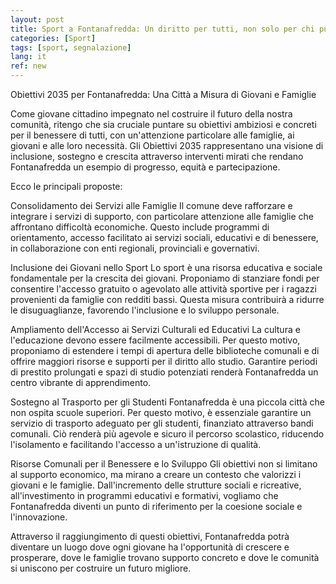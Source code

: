 ```yaml
---
layout: post
title: Sport a Fontanafredda: Un diritto per tutti, non solo per chi può permetterselo
categories: [Sport]
tags: [sport, segnalazione]
lang: it
ref: new
---
```

Obiettivi 2035 per Fontanafredda: Una Città a Misura di Giovani e Famiglie

Come giovane cittadino impegnato nel costruire il futuro della nostra comunità, ritengo che sia cruciale puntare su obiettivi ambiziosi e concreti per il benessere di tutti, con un'attenzione particolare alle famiglie, ai giovani e alle loro necessità. Gli Obiettivi 2035 rappresentano una visione di inclusione, sostegno e crescita attraverso interventi mirati che rendano Fontanafredda un esempio di progresso, equità e partecipazione.

Ecco le principali proposte:

Consolidamento dei Servizi alle Famiglie
Il comune deve rafforzare e integrare i servizi di supporto, con particolare attenzione alle famiglie che affrontano difficoltà economiche. Questo include programmi di orientamento, accesso facilitato ai servizi sociali, educativi e di benessere, in collaborazione con enti regionali, provinciali e governativi.

Inclusione dei Giovani nello Sport
Lo sport è una risorsa educativa e sociale fondamentale per la crescita dei giovani. Proponiamo di stanziare fondi per consentire l'accesso gratuito o agevolato alle attività sportive per i ragazzi provenienti da famiglie con redditi bassi. Questa misura contribuirà a ridurre le disuguaglianze, favorendo l'inclusione e lo sviluppo personale.

Ampliamento dell'Accesso ai Servizi Culturali ed Educativi
La cultura e l'educazione devono essere facilmente accessibili. Per questo motivo, proponiamo di estendere i tempi di apertura delle biblioteche comunali e di offrire maggiori risorse e supporti per il diritto allo studio. Garantire periodi di prestito prolungati e spazi di studio potenziati renderà Fontanafredda un centro vibrante di apprendimento.

Sostegno al Trasporto per gli Studenti
Fontanafredda è una piccola città che non ospita scuole superiori. Per questo motivo, è essenziale garantire un servizio di trasporto adeguato per gli studenti, finanziato attraverso bandi comunali. Ciò renderà più agevole e sicuro il percorso scolastico, riducendo l'isolamento e facilitando l'accesso a un'istruzione di qualità.

Risorse Comunali per il Benessere e lo Sviluppo
Gli obiettivi non si limitano al supporto economico, ma mirano a creare un contesto che valorizzi i giovani e le famiglie. Dall'incremento delle strutture sociali e ricreative, all'investimento in programmi educativi e formativi, vogliamo che Fontanafredda diventi un punto di riferimento per la coesione sociale e l'innovazione.

Attraverso il raggiungimento di questi obiettivi, Fontanafredda potrà diventare un luogo dove ogni giovane ha l'opportunità di crescere e prosperare, dove le famiglie trovano supporto concreto e dove le comunità si uniscono per costruire un futuro migliore.
